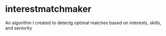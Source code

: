 # interestmatchmaker
An algorithm I created to detectg optimal matches based on interests, skills, and seniority
